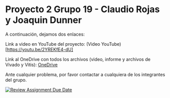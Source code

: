 # Proyecto 2 Grupo 19 - Claudio Rojas y Joaquin Dunner

A continuación, dejamos dos enlaces:

Link a video en YouTube del proyecto: (Video YouTube)[https://youtu.be/2YREKfE4-dU]

Link al OneDrive con todos los archivos (video, informe y archivos de Vivado y Vitis): [OneDrive](https://uccl0-my.sharepoint.com/:f:/g/personal/carojas28_uc_cl/Eme8MW3IZWZAhLMf3cZN4OYB7LlOOw7-cQFye7TkfTGS_g?e=0O8fen)

Ante cualquier problema, por favor contactar a cualquiera de los integrantes del grupo.

[![Review Assignment Due Date](https://classroom.github.com/assets/deadline-readme-button-24ddc0f5d75046c5622901739e7c5dd533143b0c8e959d652212380cedb1ea36.svg)](https://classroom.github.com/a/B7BZOd9P)
